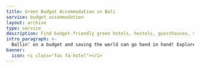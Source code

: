 ```yaml
---
title: Green Budget Accommodation in Bali
service: budget accommodation
layout: archive
type: service
description: Find budget-friendly green hotels, hostels, guesthouses, villas, and places to stay in Bali with our free eco-friendly directory.
intro_paragraph: >-
  Ballin' on a budget and saving the world can go hand in hand! Explore eco and budget-friendly hotels, guest houses, hostels and unique stays with our free green business directory.
banner:
  icon: <i class="fas fa-hotel"></i>
---
```

